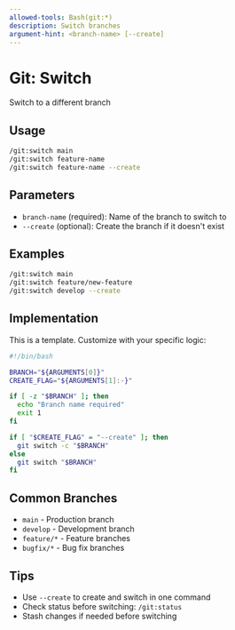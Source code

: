 ```yaml
---
allowed-tools: Bash(git:*)
description: Switch branches
argument-hint: <branch-name> [--create]
---
```


# Git: Switch

Switch to a different branch

## Usage

```bash
/git:switch main
/git:switch feature-name
/git:switch feature-name --create
```

## Parameters

- `branch-name` (required): Name of the branch to switch to
- `--create` (optional): Create the branch if it doesn't exist

## Examples

```bash
/git:switch main
/git:switch feature/new-feature
/git:switch develop --create
```

## Implementation

This is a template. Customize with your specific logic:

```bash
#!/bin/bash

BRANCH="${ARGUMENTS[0]}"
CREATE_FLAG="${ARGUMENTS[1]:-}"

if [ -z "$BRANCH" ]; then
  echo "Branch name required"
  exit 1
fi

if [ "$CREATE_FLAG" = "--create" ]; then
  git switch -c "$BRANCH"
else
  git switch "$BRANCH"
fi
```

## Common Branches

- `main` - Production branch
- `develop` - Development branch
- `feature/*` - Feature branches
- `bugfix/*` - Bug fix branches

## Tips

- Use `--create` to create and switch in one command
- Check status before switching: `/git:status`
- Stash changes if needed before switching
